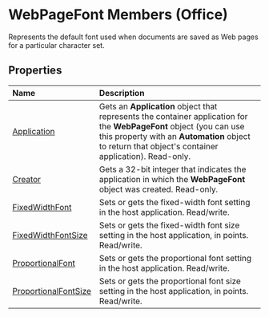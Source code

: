 
# WebPageFont Members (Office)
Represents the default font used when documents are saved as Web pages for a particular character set.

## Properties



|**Name**|**Description**|
|:-----|:-----|
| [Application](2a08b467-e9e2-41fe-cb57-e7d4dc465c5d.md)|Gets an  **Application** object that represents the container application for the **WebPageFont** object (you can use this property with an **Automation** object to return that object's container application). Read-only.|
| [Creator](6d304d18-eaec-dfd2-04ea-f4621cfdda3a.md)|Gets a 32-bit integer that indicates the application in which the  **WebPageFont** object was created. Read-only.|
| [FixedWidthFont](f522922a-097f-2b94-42cf-680393e513b9.md)|Sets or gets the fixed-width font setting in the host application. Read/write.|
| [FixedWidthFontSize](a3f68d85-219d-c94b-15d2-c55374158fc2.md)|Sets or gets the fixed-width font size setting in the host application, in points. Read/write.|
| [ProportionalFont](fcefea5f-4c9f-c050-9599-fdf4c9269bdd.md)|Sets or gets the proportional font setting in the host application. Read/write.|
| [ProportionalFontSize](b51333ff-5017-8533-ea74-3a104ed67dd8.md)|Sets or gets the proportional font size setting in the host application, in points. Read/write.|
